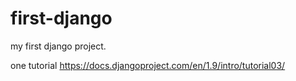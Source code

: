 # first-django
my first django project.

one tutorial https://docs.djangoproject.com/en/1.9/intro/tutorial03/